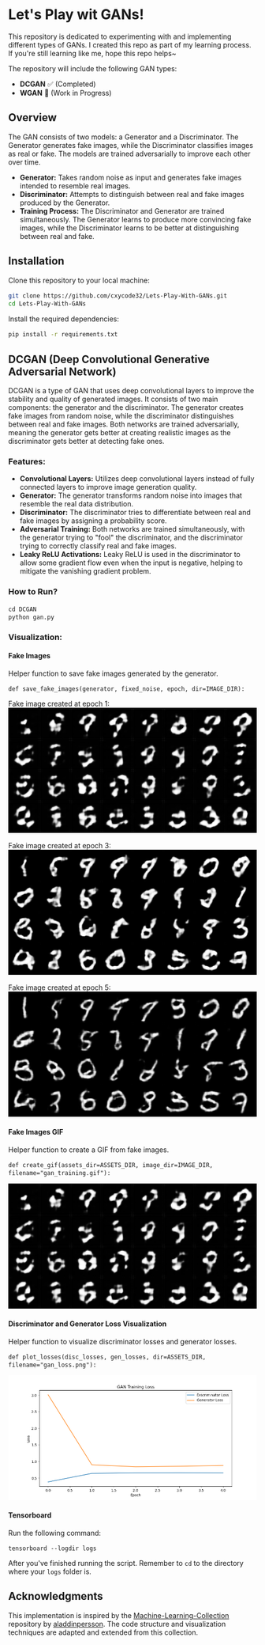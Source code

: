 # Let's Play wit GANs!

This repository is dedicated to experimenting with and implementing different types of GANs. I created this repo as part of my learning process. If you're still learning like me, hope this repo helps~

The repository will include the following GAN types:

- **DCGAN** ✅ (Completed)
- **WGAN** 🚧 (Work in Progress)


## Overview

The GAN consists of two models: a Generator and a Discriminator. The Generator generates fake images, while the Discriminator classifies images as real or fake. The models are trained adversarially to improve each other over time.

- **Generator:** Takes random noise as input and generates fake images intended to resemble real images.
- **Discriminator:** Attempts to distinguish between real and fake images produced by the Generator.
- **Training Process:** The Discriminator and Generator are trained simultaneously. The Generator learns to produce more convincing fake images, while the Discriminator learns to be better at distinguishing between real and fake.


## Installation

Clone this repository to your local machine:
```bash
git clone https://github.com/cxycode32/Lets-Play-With-GANs.git
cd Lets-Play-With-GANs
```

Install the required dependencies:
```bash
pip install -r requirements.txt
```

## DCGAN (Deep Convolutional Generative Adversarial Network)

DCGAN is a type of GAN that uses deep convolutional layers to improve the stability and quality of generated images. It consists of two main components: the generator and the discriminator.
The generator creates fake images from random noise, while the discriminator distinguishes between real and fake images.
Both networks are trained adversarially, meaning the generator gets better at creating realistic images as the discriminator gets better at detecting fake ones.

### Features:

- **Convolutional Layers:** Utilizes deep convolutional layers instead of fully connected layers to improve image generation quality.
- **Generator:** The generator transforms random noise into images that resemble the real data distribution.
- **Discriminator:** The discriminator tries to differentiate between real and fake images by assigning a probability score.
- **Adversarial Training:** Both networks are trained simultaneously, with the generator trying to "fool" the discriminator, and the discriminator trying to correctly classify real and fake images.
- **Leaky ReLU Activations:** Leaky ReLU is used in the discriminator to allow some gradient flow even when the input is negative, helping to mitigate the vanishing gradient problem.

### How to Run?
```
cd DCGAN
python gan.py
```

### Visualization:

#### Fake Images
Helper function to save fake images generated by the generator.
```
def save_fake_images(generator, fixed_noise, epoch, dir=IMAGE_DIR):
```
Fake image created at epoch 1:
![Fake Image created at Epoch 1](./fake_images/epoch_0.png)

Fake image created at epoch 3:
![Fake Image created at Epoch 3](./fake_images/epoch_2.png)

Fake image created at epoch 5:
![Fake Image created at Epoch 5](./fake_images/epoch_4.png)

#### Fake Images GIF
Helper function to create a GIF from fake images.
```
def create_gif(assets_dir=ASSETS_DIR, image_dir=IMAGE_DIR, filename="gan_training.gif"):
```
![Fake Images GIF](./assets/gan_training.gif)

#### Discriminator and Generator Loss Visualization
Helper function to visualize discriminator losses and generator losses.
```
def plot_losses(disc_losses, gen_losses, dir=ASSETS_DIR, filename="gan_loss.png"):
```
![Fake Images GIF](./assets/gan_loss.png)

#### Tensorboard
Run the following command:
```
tensorboard --logdir logs
```
After you've finished running the script. Remember to `cd` to the directory where your `logs` folder is.


## Acknowledgments

This implementation is inspired by the [Machine-Learning-Collection](https://github.com/aladdinpersson/Machine-Learning-Collection) repository by [aladdinpersson](https://github.com/aladdinpersson). The code structure and visualization techniques are adapted and extended from this collection.